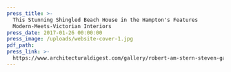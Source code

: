 ```yaml
---
press_title: >-
  This Stunning Shingled Beach House in the Hampton's Features
  Modern-Meets-Victorian Interiors
press_date: 2017-01-26 00:00:00
press_image: /uploads/website-cover-1.jpg
pdf_path:
press_link: >-
  https://www.architecturaldigest.com/gallery/robert-am-stern-steven-gambrel-long-island-beach-house-slideshow
---
```

